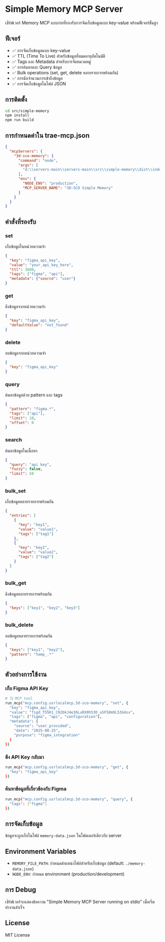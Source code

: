 # Simple Memory MCP Server

เซิร์ฟเวอร์ Memory MCP แบบง่ายที่รองรับการจัดเก็บข้อมูลแบบ key-value พร้อมฟีเจอร์ขั้นสูง

## ฟีเจอร์

- ✅ การจัดเก็บข้อมูลแบบ key-value
- ✅ TTL (Time To Live) สำหรับข้อมูลที่หมดอายุอัตโนมัติ
- ✅ Tags และ Metadata สำหรับการจัดหมวดหมู่
- ✅ การค้นหาและ Query ข้อมูล
- ✅ Bulk operations (set, get, delete หลายรายการพร้อมกัน)
- ✅ การนับจำนวนการเข้าถึงข้อมูล
- ✅ การจัดเก็บข้อมูลในไฟล์ JSON

## การติดตั้ง

```bash
cd src/simple-memory
npm install
npm run build
```

## การกำหนดค่าใน trae-mcp.json

```json
{
  "mcpServers": {
    "3d-sco-memory": {
      "command": "node",
      "args": [
        "d:\\servers-main\\servers-main\\src\\simple-memory\\dist\\index.js"
      ],
      "env": {
        "NODE_ENV": "production",
        "MCP_SERVER_NAME": "3D-SCO Simple Memory"
      }
    }
  }
}
```

## คำสั่งที่รองรับ

### set
เก็บข้อมูลในหน่วยความจำ
```json
{
  "key": "figma_api_key",
  "value": "your_api_key_here",
  "ttl": 3600,
  "tags": ["figma", "api"],
  "metadata": {"source": "user"}
}
```

### get
ดึงข้อมูลจากหน่วยความจำ
```json
{
  "key": "figma_api_key",
  "defaultValue": "not_found"
}
```

### delete
ลบข้อมูลจากหน่วยความจำ
```json
{
  "key": "figma_api_key"
}
```

### query
ค้นหาข้อมูลด้วย pattern และ tags
```json
{
  "pattern": "figma.*",
  "tags": ["api"],
  "limit": 10,
  "offset": 0
}
```

### search
ค้นหาข้อมูลในเนื้อหา
```json
{
  "query": "api key",
  "fuzzy": false,
  "limit": 50
}
```

### bulk_set
เก็บข้อมูลหลายรายการพร้อมกัน
```json
{
  "entries": [
    {
      "key": "key1",
      "value": "value1",
      "tags": ["tag1"]
    },
    {
      "key": "key2",
      "value": "value2",
      "tags": ["tag2"]
    }
  ]
}
```

### bulk_get
ดึงข้อมูลหลายรายการพร้อมกัน
```json
{
  "keys": ["key1", "key2", "key3"]
}
```

### bulk_delete
ลบข้อมูลหลายรายการพร้อมกัน
```json
{
  "keys": ["key1", "key2"],
  "pattern": "temp_.*"
}
```

## ตัวอย่างการใช้งาน

### เก็บ Figma API Key
```bash
# ใช้ MCP tool
run_mcp("mcp.config.usrlocalmcp.3d-sco-memory", "set", {
  "key": "figma_api_key",
  "value": "figd_T55K1_C02bkJ4e36LuRX0h53O_uSF58m9L53G4sv",
  "tags": ["figma", "api", "configuration"],
  "metadata": {
    "source": "user_provided",
    "date": "2025-08-25",
    "purpose": "figma_integration"
  }
})
```

### ดึง API Key กลับมา
```bash
run_mcp("mcp.config.usrlocalmcp.3d-sco-memory", "get", {
  "key": "figma_api_key"
})
```

### ค้นหาข้อมูลที่เกี่ยวข้องกับ Figma
```bash
run_mcp("mcp.config.usrlocalmcp.3d-sco-memory", "query", {
  "tags": ["figma"]
})
```

## การจัดเก็บข้อมูล

ข้อมูลจะถูกเก็บในไฟล์ `memory-data.json` ในโฟลเดอร์เดียวกับ server

## Environment Variables

- `MEMORY_FILE_PATH`: กำหนดตำแหน่งไฟล์สำหรับเก็บข้อมูล (default: `./memory-data.json`)
- `NODE_ENV`: กำหนด environment (production/development)

## การ Debug

เซิร์ฟเวอร์จะแสดงข้อความ "Simple Memory MCP Server running on stdio" เมื่อเริ่มทำงานสำเร็จ

## License

MIT License